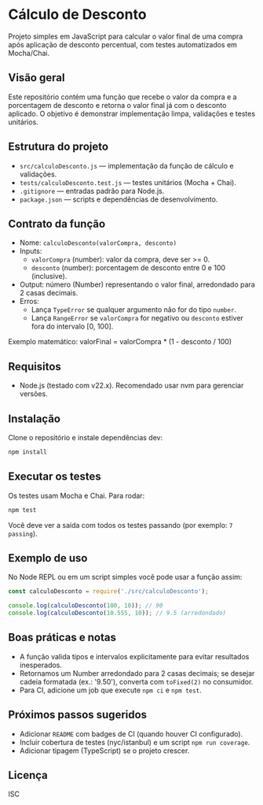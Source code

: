 # Cálculo de Desconto

Projeto simples em JavaScript para calcular o valor final de uma compra após aplicação de desconto percentual, com testes automatizados em Mocha/Chai.

## Visão geral

Este repositório contém uma função que recebe o valor da compra e a porcentagem de desconto e retorna o valor final já com o desconto aplicado. O objetivo é demonstrar implementação limpa, validações e testes unitários.

## Estrutura do projeto

- `src/calculoDesconto.js` — implementação da função de cálculo e validações.
- `tests/calculoDesconto.test.js` — testes unitários (Mocha + Chai).
- `.gitignore` — entradas padrão para Node.js.
- `package.json` — scripts e dependências de desenvolvimento.

## Contrato da função

- Nome: `calculoDesconto(valorCompra, desconto)`
- Inputs:
  - `valorCompra` (number): valor da compra, deve ser >= 0.
  - `desconto` (number): porcentagem de desconto entre 0 e 100 (inclusive).
- Output: número (Number) representando o valor final, arredondado para 2 casas decimais.
- Erros:
  - Lança `TypeError` se qualquer argumento não for do tipo `number`.
  - Lança `RangeError` se `valorCompra` for negativo ou `desconto` estiver fora do intervalo [0, 100].

Exemplo matemático: valorFinal = valorCompra * (1 - desconto / 100)

## Requisitos

- Node.js (testado com v22.x). Recomendado usar nvm para gerenciar versões.

## Instalação

Clone o repositório e instale dependências dev:

```bash
npm install
```

## Executar os testes

Os testes usam Mocha e Chai. Para rodar:

```bash
npm test
```

Você deve ver a saída com todos os testes passando (por exemplo: `7 passing`).

## Exemplo de uso

No Node REPL ou em um script simples você pode usar a função assim:

```js
const calculoDesconto = require('./src/calculoDesconto');

console.log(calculoDesconto(100, 10)); // 90
console.log(calculoDesconto(10.555, 10)); // 9.5 (arredondado)
```

## Boas práticas e notas

- A função valida tipos e intervalos explicitamente para evitar resultados inesperados.
- Retornamos um Number arredondado para 2 casas decimais; se desejar cadeia formatada (ex.: '9.50'), converta com `toFixed(2)` no consumidor.
- Para CI, adicione um job que execute `npm ci` e `npm test`.

## Próximos passos sugeridos

- Adicionar `README` com badges de CI (quando houver CI configurado).
- Incluir cobertura de testes (nyc/istanbul) e um script `npm run coverage`.
- Adicionar tipagem (TypeScript) se o projeto crescer.

## Licença

ISC
